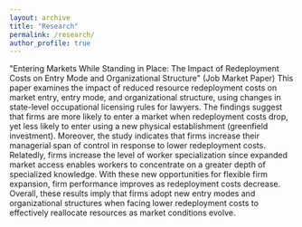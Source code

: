 ```yaml
---
layout: archive
title: "Research"
permalink: /research/
author_profile: true
---
```


"Entering Markets While Standing in Place: The Impact of Redeployment Costs on Entry Mode and Organizational Structure" (Job Market Paper)
This paper examines the impact of reduced resource redeployment costs on market entry,
entry mode, and organizational structure, using changes in state-level occupational licensing
rules for lawyers. The findings suggest that firms are more likely to enter a market when
redeployment costs drop, yet less likely to enter using a new physical establishment (greenfield
investment). Moreover, the study indicates that firms increase their managerial span of control in
response to lower redeployment costs. Relatedly, firms increase the level of worker specialization
since expanded market access enables workers to concentrate on a greater depth of specialized
knowledge. With these new opportunities for flexible firm expansion, firm performance improves
as redeployment costs decrease. Overall, these results imply that firms adopt new entry modes
and organizational structures when facing lower redeployment costs to effectively reallocate
resources as market conditions evolve.
